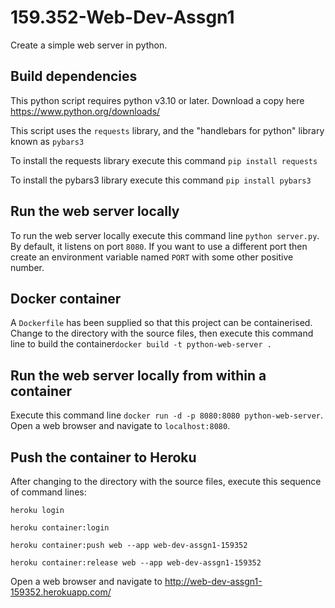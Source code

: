# 159.352-Web-Dev-Assgn1
Create a simple web server in python.

## Build dependencies
This python script requires python v3.10 or later. Download a copy here https://www.python.org/downloads/

This script uses the `requests` library, and the "handlebars for python" library known as `pybars3`

To install the requests library execute this command `pip install requests` 

To install the pybars3 library execute this command `pip install pybars3`

## Run the web server locally
To run the web server locally execute this command line
`python server.py`. By default, it listens on port `8080`. If you want to use a different
port then create an environment variable named `PORT` with some other positive number.

## Docker container
A `Dockerfile` has been supplied so that this project can be containerised. Change to the
directory with the source files, then execute 
this command line to build the container`docker build -t python-web-server .`

## Run the web server locally from within a container
Execute this command line `docker run -d -p 8080:8080 python-web-server`. Open a web browser
and navigate to `localhost:8080`.

## Push the container to Heroku
After changing to the directory with the source files, execute this sequence of command lines:

`heroku login`

`heroku container:login`

`heroku container:push web --app web-dev-assgn1-159352`

`heroku container:release web --app web-dev-assgn1-159352`

Open a web browser and navigate to http://web-dev-assgn1-159352.herokuapp.com/